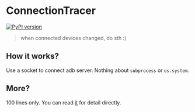 # ConnectionTracer

[![PyPI version](https://badge.fury.io/py/ConnectionTracer.svg)](https://badge.fury.io/py/ConnectionTracer)

> when connected devices changed, do sth :)

## How it works?

Use a socket to connect adb server. Nothing about `subprocess` or `os.system`.

## More?

100 lines only. You can read [it](ConnectionTracer.py) for detail directly.
